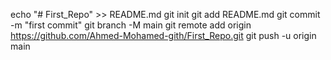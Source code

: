 echo "# First_Repo" >> README.md
git init
git add README.md
git commit -m "first commit"
git branch -M main
git remote add origin https://github.com/Ahmed-Mohamed-gith/First_Repo.git
git push -u origin main
